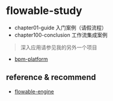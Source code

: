 # flowable-study

- chapter01-guide 入门案例（请假流程）
- chapter100-conclusion 工作流集成案例


> 深入应用请参见我的另外一个项目
- [bpm-platform](https://github.com/ithinksky/bpm-platform)


## reference & recommend
- [flowable-engine](https://github.com/flowable/flowable-engine)


